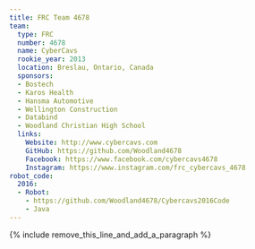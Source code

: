 ```yaml
---
title: FRC Team 4678
team:
  type: FRC
  number: 4678
  name: CyberCavs
  rookie_year: 2013
  location: Breslau, Ontario, Canada
  sponsors:
  - Bostech
  - Karos Health
  - Hansma Automotive
  - Wellington Construction
  - Databind
  - Woodland Christian High School
  links:
    Website: http://www.cybercavs.com
    GitHub: https://github.com/Woodland4678
    Facebook: https://www.facebook.com/cybercavs4678
    Instagram: https://www.instagram.com/frc_cybercavs_4678
robot_code:
  2016:
  - Robot:
    - https://github.com/Woodland4678/Cybercavs2016Code
    - Java
---
```


{% include remove_this_line_and_add_a_paragraph %}